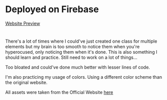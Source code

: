# Deployed on Firebase

[Website Preview](hhttps://tebexclone-nevz.web.app/)

#

There's a lot of times where I could've just created one class for multiple elements but my brain is too smooth to notice them when you're hyperocused, only noticing them when it's done. This is also something I should learn and practice. Still need to work on a lot of things...

Too bloated and could've done much better with lesser lines of code.

I'm also practicing my usage of colors. Using a different color scheme than the original website.

All assets were taken from the Official Website [here](https://www.tebex.io/)

